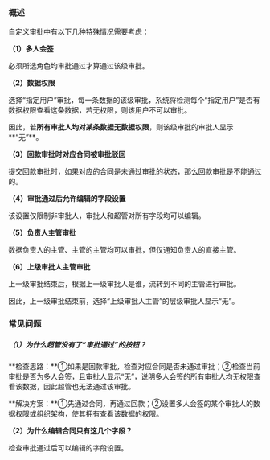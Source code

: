 ### 概述

自定义审批中有以下几种特殊情况需要考虑：

**（1）多人会签**

必须所选角色均审批通过才算通过该级审批。

**（2）数据权限**

选择“指定用户”审批，每一条数据的该级审批，系统将检测每个“指定用户”是否有数据权限查看这条数据，若无权限，则该用户不可以审批。

因此，若**所有审批人均对某条数据无数据权限**，则该级审批的审批人显示**“无”**。

**（3）回款审批时对应合同被审批驳回**

提交回款审批时，如果对应的合同是未通过审批的状态，那么回款审批是不能通过的。

**（4）审批通过后允许编辑的字段设置**

该设置仅限制非审批人，审批人和超管对所有字段均可以编辑。

**（5）负责人主管审批**

数据负责人的主管、主管的主管均可以审批，但仅通知负责人的直接主管。

**（6）上级审批人主管审批**

上一级审批结束后，根据上一级审批人是谁，流转到不同的主管进行审批。

因此，上一级审批结束前，选择“上级审批人主管”的层级审批人显示“无”。

### 常见问题

##### （1）为什么超管没有了“审批通过”的按钮？

**检查思路：**①如果是回款审批，检查对应合同是否未通过审批；②检查当前审批是否为多人会签，且审批人显示“无”，说明多人会签的所有审批人均无权限查看该数据，因此超管也无法通过该审批。

**解决方案：**①先通过合同，再通过回款；②设置多人会签的某个审批人的数据权限或组织架构，使其拥有查看该数据的权限。

**（2）为什么编辑合同只有这几个字段？**

检查审批通过后可以编辑的字段设置。

